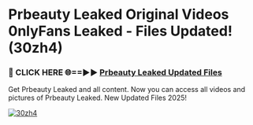 # Prbeauty Leaked Original Videos 0nlyFans Leaked - Files Updated! (30zh4)

<h3>🔴 CLICK HERE 🌐==►► <a href="https://tinyurl.com/3hn5wdd3" rel="nofollow">Prbeauty Leaked Updated Files</a></h3>

Get Prbeauty Leaked and all content. Now you can access all videos and pictures of Prbeauty Leaked. New Updated Files 2025!

[![30zh4](https://i.imgur.com/4HnBqBT.gif)](https://tinyurl.com/3hn5wdd3)
